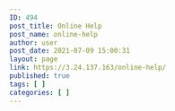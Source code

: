 ```yaml
---
ID: 494
post_title: Online Help
post_name: online-help
author: user
post_date: 2021-07-09 15:00:31
layout: page
link: https://3.24.137.163/online-help/
published: true
tags: [ ]
categories: [ ]
---
```


